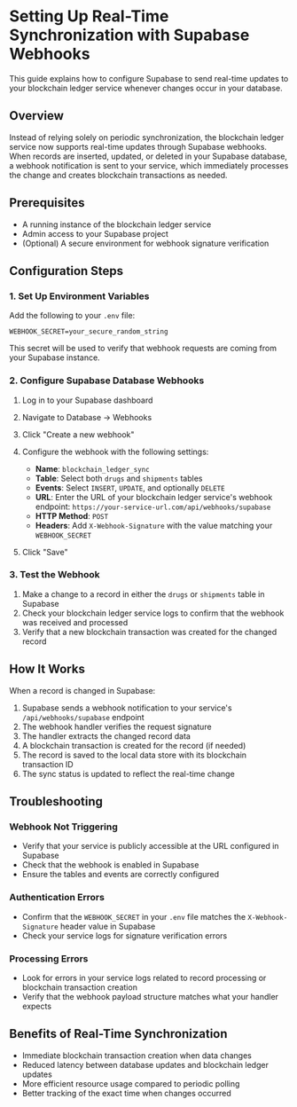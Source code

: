 # Setting Up Real-Time Synchronization with Supabase Webhooks

This guide explains how to configure Supabase to send real-time updates to your blockchain ledger service whenever changes occur in your database.

## Overview

Instead of relying solely on periodic synchronization, the blockchain ledger service now supports real-time updates through Supabase webhooks. When records are inserted, updated, or deleted in your Supabase database, a webhook notification is sent to your service, which immediately processes the change and creates blockchain transactions as needed.

## Prerequisites

- A running instance of the blockchain ledger service
- Admin access to your Supabase project
- (Optional) A secure environment for webhook signature verification

## Configuration Steps

### 1. Set Up Environment Variables

Add the following to your `.env` file:

```
WEBHOOK_SECRET=your_secure_random_string
```

This secret will be used to verify that webhook requests are coming from your Supabase instance.

### 2. Configure Supabase Database Webhooks

1. Log in to your Supabase dashboard
2. Navigate to Database → Webhooks
3. Click "Create a new webhook"
4. Configure the webhook with the following settings:
   - **Name**: `blockchain_ledger_sync`
   - **Table**: Select both `drugs` and `shipments` tables
   - **Events**: Select `INSERT`, `UPDATE`, and optionally `DELETE`
   - **URL**: Enter the URL of your blockchain ledger service's webhook endpoint: `https://your-service-url.com/api/webhooks/supabase`
   - **HTTP Method**: `POST`
   - **Headers**: Add `X-Webhook-Signature` with the value matching your `WEBHOOK_SECRET`

5. Click "Save"

### 3. Test the Webhook

1. Make a change to a record in either the `drugs` or `shipments` table in Supabase
2. Check your blockchain ledger service logs to confirm that the webhook was received and processed
3. Verify that a new blockchain transaction was created for the changed record

## How It Works

When a record is changed in Supabase:

1. Supabase sends a webhook notification to your service's `/api/webhooks/supabase` endpoint
2. The webhook handler verifies the request signature
3. The handler extracts the changed record data
4. A blockchain transaction is created for the record (if needed)
5. The record is saved to the local data store with its blockchain transaction ID
6. The sync status is updated to reflect the real-time change

## Troubleshooting

### Webhook Not Triggering

- Verify that your service is publicly accessible at the URL configured in Supabase
- Check that the webhook is enabled in Supabase
- Ensure the tables and events are correctly configured

### Authentication Errors

- Confirm that the `WEBHOOK_SECRET` in your `.env` file matches the `X-Webhook-Signature` header value in Supabase
- Check your service logs for signature verification errors

### Processing Errors

- Look for errors in your service logs related to record processing or blockchain transaction creation
- Verify that the webhook payload structure matches what your handler expects

## Benefits of Real-Time Synchronization

- Immediate blockchain transaction creation when data changes
- Reduced latency between database updates and blockchain ledger updates
- More efficient resource usage compared to periodic polling
- Better tracking of the exact time when changes occurred